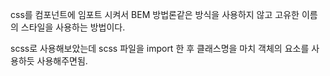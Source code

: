 css를 컴포넌트에 임포트 시켜서 BEM 방법론같은 방식을 사용하지 않고 고유한 이름의 스타일을 사용하는 방법이다.

scss로 사용해보았는데 scss 파일을 import 한 후 클래스명을 마치 객체의 요소를 사용하듯 사용해주면됨.